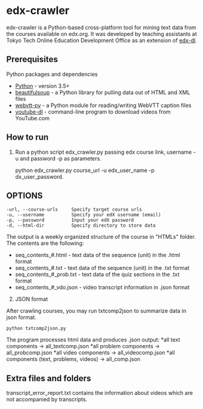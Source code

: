 # edx-crawler

edx-crawler is a Python-based cross-platform tool for mining text data from the courses available on edx.org. It was developed by teaching assistants at Tokyo Tech Online Education Development Office as an extension of [edx-dl](https://github.com/coursera-dl/edx-dl).

## Prerequisites
Python packages and dependencies

* [Python](https://www.python.org/downloads/) - version 3.5+
* [beautifulsoup](https://www.crummy.com/software/BeautifulSoup/bs4/doc/#installing-beautiful-soup) - a Python library for pulling data out of HTML and XML files
* [webvtt-py](https://pypi.python.org/pypi/webvtt-py) -  a Python module for reading/writing WebVTT caption files
* [youtube-dl](https://github.com/rg3/youtube-dl) - command-line program to download videos from YouTube.com

## How to run

1. Run a python script edx_crawler.py passing edx course link, username -u and password -p as parameters.

	python edx_crawler.py course_url -u edx_user_name -p dx_user_password.

## OPTIONS

	-url, --course-urls		Specify target course urls
	-u, --username			Specify your edX username (email)
	-p, --password			Input your edX password
	-d, --html-dir			Specify directory to store data
	
The output is a weekly organized structure of the course in "HTMLs" folder.
The contents are the following:

* seq_contents_#.html - text data of the sequence (unit) in the .html format
* seq_contents_#.txt - text data of the sequence (unit) in the .txt format
* seq_contents_#_prob.txt - text data of the quiz sections in the .txt format
* seq_contents_#_vdo.json - video transcript information in .json format

2. JSON format

After crawling courses, you may run txtcomp2json to summarize data in json format.

	python txtcomp2json.py
	
 The program processes html data and produces .json output:
*all text components -> all_textcomp.json
*all problem components -> all_probcomp.json
*all video components -> all_videocomp.json
*all components (text, problems, videos) -> all_comp.json

## Extra files and folders

transcript_error_report.txt contains the information about videos which are not accompanied by transcripts.

